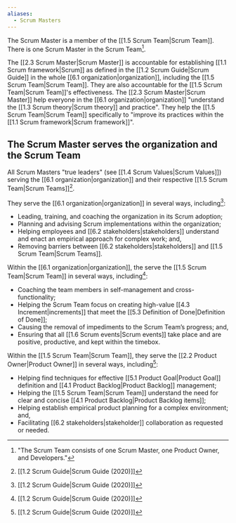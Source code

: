```yaml
---
aliases:
  - Scrum Masters
---
```

The Scrum Master is a member of the [[1.5 Scrum Team|Scrum Team]]. There is one Scrum Master in the Scrum Team[^scrum-team-definition].

[^scrum-team-definition]: "The Scrum Team consists of one Scrum Master, one Product Owner, and Developers."[^scrum-guide-2020]

The [[2.3 Scrum Master|Scrum Master]] is accountable for establishing [[1.1 Scrum framework|Scrum]] as defined in the [[1.2 Scrum Guide|Scrum Guide]] in the whole [[6.1 organization|organization]], including the [[1.5 Scrum Team|Scrum Team]]. They are also accountable for the [[1.5 Scrum Team|Scrum Team]]'s effectiveness. The [[2.3 Scrum Master|Scrum Master]] help everyone in the [[6.1 organization|organization]] "understand the [[1.3 Scrum theory|Scrum theory]] and practice". They help the [[1.5 Scrum Team|Scrum Team]] specifically to "improve its practices within the [[1.1 Scrum framework|Scrum framework]]".

## The Scrum Master serves the organization and the Scrum Team

All Scrum Masters "true leaders" (see [[1.4 Scrum Values|Scrum Values]]) serving the [[6.1 organization|organization]] and their respective [[1.5 Scrum Team|Scrum Teams]][^scrum-guide-2020].

They serve the [[6.1 organization|organization]] in several ways, including[^scrum-guide-2020]:
- Leading, training, and coaching the organization in its Scrum adoption;
- Planning and advising Scrum implementations within the organization;
- Helping employees and [[6.2 stakeholders|stakeholders]] understand and enact an empirical approach for complex work; and,
- Removing barriers between [[6.2 stakeholders|stakeholders]] and [[1.5 Scrum Team|Scrum Teams]].

Within the [[6.1 organization|organization]], the serve the [[1.5 Scrum Team|Scrum Team]] in several ways, including[^scrum-guide-2020]:
- Coaching the team members in self-management and cross-functionality;
- Helping the Scrum Team focus on creating high-value [[4.3 Increment|increments]] that meet the [[5.3 Definition of Done|Definition of Done]];
- Causing the removal of impediments to the Scrum Team’s progress; and,
- Ensuring that all [[1.6 Scrum events|Scrum events]] take place and are positive, productive, and kept within the timebox.

Within the [[1.5 Scrum Team|Scrum Team]], they serve the [[2.2 Product Owner|Product Owner]] in several ways, including[^scrum-guide-2020]:
- Helping find techniques for effective [[5.1 Product Goal|Product Goal]] definition and [[4.1 Product Backlog|Product Backlog]] management;
- Helping the [[1.5 Scrum Team|Scrum Team]] understand the need for clear and concise [[4.1 Product Backlog|Product Backlog items]];
- Helping establish empirical product planning for a complex environment; and,
- Facilitating [[6.2 stakeholders|stakeholder]] collaboration as requested or needed.



[^scrum-guide-2020]: [[1.2 Scrum Guide|Scrum Guide (2020)]]
